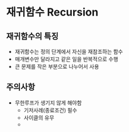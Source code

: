 # 재귀함수 Recursion
## 재귀함수의 특징
- 재귀함수는 정의 단계에서 자신을 재참조하는 함수
- 매개변수만 달라지고 같은 일을 반복적으로 수행
- 큰 문제를 작은 부분으로 나누어서 사용
## 주의사항
- 무한루프가 생기지 않게 해야함
  - 기저사례(종료조건) 필수
  - 사이클의 유무
  - 
  
